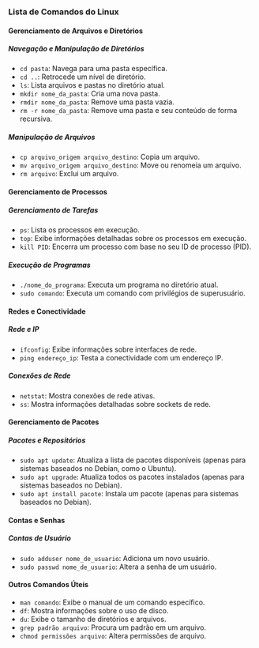 ### Lista de Comandos do Linux

#### Gerenciamento de Arquivos e Diretórios
  ##### Navegação e Manipulação de Diretórios
  - `cd pasta`: Navega para uma pasta específica.
  - `cd ..`: Retrocede um nível de diretório.
  - `ls`: Lista arquivos e pastas no diretório atual.
  - `mkdir nome_da_pasta`: Cria uma nova pasta.
  - `rmdir nome_da_pasta`: Remove uma pasta vazia.
  - `rm -r nome_da_pasta`: Remove uma pasta e seu conteúdo de forma recursiva.

  ##### Manipulação de Arquivos
  - `cp arquivo_origem arquivo_destino`: Copia um arquivo.
  - `mv arquivo_origem arquivo_destino`: Move ou renomeia um arquivo.
  - `rm arquivo`: Exclui um arquivo.

#### Gerenciamento de Processos
  ##### Gerenciamento de Tarefas
  - `ps`: Lista os processos em execução.
  - `top`: Exibe informações detalhadas sobre os processos em execução.
  - `kill PID`: Encerra um processo com base no seu ID de processo (PID).

  ##### Execução de Programas
  - `./nome_do_programa`: Executa um programa no diretório atual.
  - `sudo comando`: Executa um comando com privilégios de superusuário.

#### Redes e Conectividade
  ##### Rede e IP
  - `ifconfig`: Exibe informações sobre interfaces de rede.
  - `ping endereço_ip`: Testa a conectividade com um endereço IP.

  ##### Conexões de Rede
  - `netstat`: Mostra conexões de rede ativas.
  - `ss`: Mostra informações detalhadas sobre sockets de rede.

#### Gerenciamento de Pacotes
  ##### Pacotes e Repositórios
  - `sudo apt update`: Atualiza a lista de pacotes disponíveis (apenas para sistemas baseados no Debian, como o Ubuntu).
  - `sudo apt upgrade`: Atualiza todos os pacotes instalados (apenas para sistemas baseados no Debian).
  - `sudo apt install pacote`: Instala um pacote (apenas para sistemas baseados no Debian).

#### Contas e Senhas
  ##### Contas de Usuário
  - `sudo adduser nome_de_usuario`: Adiciona um novo usuário.
  - `sudo passwd nome_de_usuario`: Altera a senha de um usuário.

#### Outros Comandos Úteis
- `man comando`: Exibe o manual de um comando específico.
- `df`: Mostra informações sobre o uso de disco.
- `du`: Exibe o tamanho de diretórios e arquivos.
- `grep padrão arquivo`: Procura um padrão em um arquivo.
- `chmod permissões arquivo`: Altera permissões de arquivo.